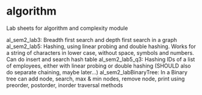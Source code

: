 # algorithm
Lab sheets for algorithm and complexity module

al_sem2_lab3: Breadth first search and depth first search in a graph
al_sem2_lab5: Hashing, using linear probing and double hashing. Works for a string of characters in lower case, without space, symbols and numbers. Can do insert and search hash table
al_sem2_lab5_q3: Hashing IDs of a list of employees, either with linear probing or double hashing (SHOULD also do separate chaining, maybe later...)
al_sem2_labBinaryTree: In a Binary tree can add node, search, max & min nodes, remove node, print using preorder, postorder, inorder traversal methods
